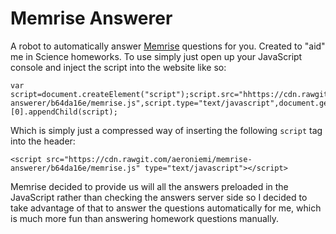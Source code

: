 # Memrise Answerer
A robot to automatically answer [Memrise](http://memrise.com) questions for you. Created to "aid" me in Science homeworks. To use simply just open up your JavaScript console and inject the script into the website like so:

    var script=document.createElement("script");script.src="hhttps://cdn.rawgit.com/aeroniemi/memrise-answerer/b64da16e/memrise.js",script.type="text/javascript",document.getElementsByTagName("head")[0].appendChild(script);

Which is simply just a compressed way of inserting the following `script` tag into the header:

    <script src="https://cdn.rawgit.com/aeroniemi/memrise-answerer/b64da16e/memrise.js" type="text/javascript"></script>

Memrise decided to provide us will all the answers preloaded in the JavaScript rather than checking the answers server side so I decided to take advantage of that to answer the questions automatically for me, which is much more fun than answering homework questions manually.
